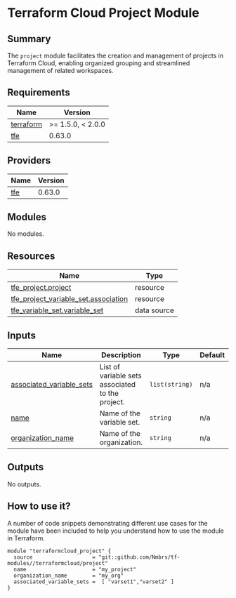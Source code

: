 <!-- BEGIN_TF_DOCS -->
# Terraform Cloud Project Module

## Summary

The `project` module facilitates the creation and management of projects in Terraform Cloud, enabling organized grouping and streamlined management of related workspaces.

## Requirements

| Name | Version |
|------|---------|
| <a name="requirement_terraform"></a> [terraform](#requirement\_terraform) | >= 1.5.0, < 2.0.0 |
| <a name="requirement_tfe"></a> [tfe](#requirement\_tfe) | 0.63.0 |

## Providers

| Name | Version |
|------|---------|
| <a name="provider_tfe"></a> [tfe](#provider\_tfe) | 0.63.0 |

## Modules

No modules.

## Resources

| Name | Type |
|------|------|
| [tfe_project.project](https://registry.terraform.io/providers/hashicorp/tfe/0.63.0/docs/resources/project) | resource |
| [tfe_project_variable_set.association](https://registry.terraform.io/providers/hashicorp/tfe/0.63.0/docs/resources/project_variable_set) | resource |
| [tfe_variable_set.variable_set](https://registry.terraform.io/providers/hashicorp/tfe/0.63.0/docs/data-sources/variable_set) | data source |

## Inputs

| Name | Description | Type | Default | Required |
|------|-------------|------|---------|:--------:|
| <a name="input_associated_variable_sets"></a> [associated\_variable\_sets](#input\_associated\_variable\_sets) | List of variable sets associated to the project. | `list(string)` | n/a | yes |
| <a name="input_name"></a> [name](#input\_name) | Name of the variable set. | `string` | n/a | yes |
| <a name="input_organization_name"></a> [organization\_name](#input\_organization\_name) | Name of the organization. | `string` | n/a | yes |

## Outputs

No outputs.

## How to use it?

A number of code snippets demonstrating different use cases for the module have been included to help you understand how to use the module in Terraform.

```hcl
module "terraformcloud_project" {
  source                   = "git::github.com/Nmbrs/tf-modules//terraformcloud/project"
  name                     = "my_project"
  organization_name        = "my_org"
  associated_variable_sets =  [ "varset1","varset2" ]
}
```
<!-- END_TF_DOCS -->
